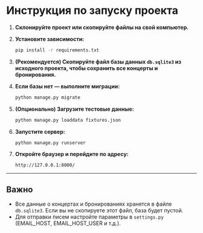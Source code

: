 # Инструкция по запуску проекта

1. **Склонируйте проект или скопируйте файлы на свой компьютер.**

2. **Установите зависимости:**
   ```sh
   pip install -r requirements.txt
   ```

3. **(Рекомендуется) Скопируйте файл базы данных `db.sqlite3` из исходного проекта, чтобы сохранить все концерты и бронирования.**

4. **Если базы нет — выполните миграции:**
   ```sh
   python manage.py migrate
   ```

5. **(Опционально) Загрузите тестовые данные:**
   ```sh
   python manage.py loaddata fixtures.json
   ```

6. **Запустите сервер:**
   ```sh
   python manage.py runserver
   ```

7. **Откройте браузер и перейдите по адресу:**
   ```
   http://127.0.0.1:8000/
   ```

---

## Важно

- Все данные о концертах и бронированиях хранятся в файле `db.sqlite3`. Если вы не скопируете этот файл, база будет пустой.
- Для отправки писем настройте параметры в `settings.py` (EMAIL_HOST, EMAIL_HOST_USER и т.д.). 
